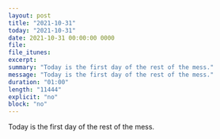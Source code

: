 ```yaml
---
layout: post
title: "2021-10-31"
today: "2021-10-31"
date: 2021-10-31 00:00:00 0000
file:
file_itunes:
excerpt:
summary: "Today is the first day of the rest of the mess."
message: "Today is the first day of the rest of the mess."
duration: "01:00"
length: "11444"
explicit: "no"
block: "no"
---
```

Today is the first day of the rest of the mess.

